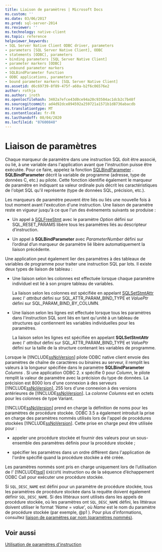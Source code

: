 ```yaml
---
title: Liaison de paramètres | Microsoft Docs
ms.custom: ''
ms.date: 03/06/2017
ms.prod: sql-server-2014
ms.reviewer: ''
ms.technology: native-client
ms.topic: reference
helpviewer_keywords:
- SQL Server Native Client ODBC driver, parameters
- parameters [SQL Server Native Client], ODBC
- statements [ODBC], parameters
- binding parameters [SQL Server Native Client]
- parameter markers [ODBC]
- unbound parameter markers
- SQLBindParameter function
- ODBC applications, parameters
- bound parameter markers [SQL Server Native Client]
ms.assetid: d6c69739-8f89-475f-a60a-b2f6c06576e2
author: rothja
ms.author: jroth
ms.openlocfilehash: 3402a7efce43d0ce94a20c93504ac1dcb2c7b48f
ms.sourcegitcommit: ad4d92dce894592a259721a1571b1d8736abacdb
ms.translationtype: MT
ms.contentlocale: fr-FR
ms.lasthandoff: 08/04/2020
ms.locfileid: "87600848"
---
```

# <a name="binding-parameters"></a>Liaison de paramètres
  Chaque marqueur de paramètre dans une instruction SQL doit être associé, ou lié, à une variable dans l'application avant que l'instruction puisse être exécutée. Pour ce faire, appelez la fonction [SQLBindParameter](../native-client-odbc-api/sqlbindparameter.md) . **SQLBindParameter** décrit la variable de programme (adresse, type de données C, etc.) au pilote. Cette fonction identifie également le marqueur de paramètre en indiquant sa valeur ordinale puis décrit les caractéristiques de l'objet SQL qu'il représente (type de données SQL, précision, etc.).

 Les marqueurs de paramètre peuvent être liés ou liés une nouvelle fois à tout moment avant l'exécution d'une instruction. Une liaison de paramètre reste en vigueur jusqu'à ce que l'un des événements suivants se produise :

-   Un appel à [SQLFreeStmt](../native-client-odbc-api/sqlfreestmt.md) avec le paramètre *Option* défini sur SQL_RESET_PARAMS libère tous les paramètres liés au descripteur d’instruction.

-   Un appel à **SQLBindParameter** avec *ParameterNumber* défini sur l’ordinal d’un marqueur de paramètre lié libère automatiquement la liaison précédente.

 Une application peut également lier des paramètres à des tableaux de variables de programme pour traiter une instruction SQL par lots. Il existe deux types de liaison de tableau :

-   Une liaison selon les colonnes est effectuée lorsque chaque paramètre individuel est lié à son propre tableau de variables.

     La liaison selon les colonnes est spécifiée en appelant [SQLSetStmtAttr](../native-client-odbc-api/sqlsetstmtattr.md) avec l' *attribut* défini sur SQL_ATTR_PARAM_BIND_TYPE et *ValuePtr* défini sur SQL_PARAM_BIND_BY_COLUMN.

-   Une liaison selon les lignes est effectuée lorsque tous les paramètres dans l'instruction SQL sont liés en tant qu'unité à un tableau de structures qui contiennent les variables individuelles pour les paramètres.

     La liaison selon les lignes est spécifiée en appelant **SQLSetStmtAttr** avec l' *attribut* défini sur SQL_ATTR_PARAM_BIND_TYPE et *ValuePtr* défini sur la taille de la structure contenant les variables de programme.

 Lorsque le [!INCLUDE[ssNoVersion](../../includes/ssnoversion-md.md)] pilote ODBC native client envoie des paramètres de chaîne de caractères ou binaires au serveur, il remplit les valeurs à la longueur spécifiée dans le paramètre **SQLBindParameter** *Columns* . Si une application ODBC 2. x spécifie 0 pour *Column*, le pilote remplit la valeur de paramètre avec la précision du type de données. La précision est 8000 lors d'une connexion à des serveurs [!INCLUDE[ssNoVersion](../../includes/ssnoversion-md.md)], 255 lors d'une connexion à des versions antérieures de [!INCLUDE[ssNoVersion](../../includes/ssnoversion-md.md)]. La *colonne Columns* est en octets pour les colonnes de type Variant.

 [!INCLUDE[ssNoVersion](../../includes/ssnoversion-md.md)] prend en charge la définition de noms pour les paramètres de procédure stockée. ODBC 3.5 a également introduit la prise en charge des paramètres nommés utilisés lors de l'appel de procédures stockées [!INCLUDE[ssNoVersion](../../includes/ssnoversion-md.md)]. Cette prise en charge peut être utilisée pour :

-   appeler une procédure stockée et fournir des valeurs pour un sous-ensemble des paramètres définis pour la procédure stockée ;

-   spécifier les paramètres dans un ordre différent dans l'application de l'ordre spécifié quand la procédure stockée a été créée.

 Les paramètres nommés sont pris en charge uniquement lors de l’utilisation de l' [!INCLUDE[tsql](../../includes/tsql-md.md)] `EXECUTE` instruction ou de la séquence d’échappement ODBC Call pour exécuter une procédure stockée.

 Si `SQL_DESC_NAME` est défini pour un paramètre de procédure stockée, tous les paramètres de procédure stockée dans la requête doivent également définir `SQL_DESC_NAME`.  Si des littéraux sont utilisés dans les appels de procédure stockée, où les paramètres ont `SQL_DESC_NAME` défini, les littéraux doivent utiliser le format *'Name* = *value*', où *Name* est le nom du paramètre de procédure stockée (par exemple, @p1 ). Pour plus d’informations, consultez [liaison de paramètres par nom (paramètres nommés)](https://go.microsoft.com/fwlink/?LinkId=167215).

## <a name="see-also"></a>Voir aussi
 [Utilisation de paramètres d'instruction](using-statement-parameters.md)


